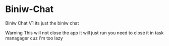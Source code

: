 # Biniw-Chat
Biniw Chat V1
its just the biniw chat

Warning This will not close the app it will just run you need to close it in task managager cuz i'm too lazy
